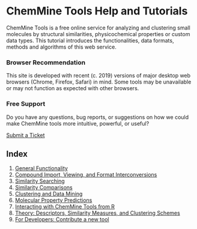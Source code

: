 # ChemMine Tools Help and Tutorials

ChemMine Tools is a free online service for analyzing and clustering small molecules by structural similarities, physicochemical properties or custom data types. This tutorial introduces the functionalities, data formats, methods and algorithms of this web service.

### Browser Recommendation

This site is developed with recent (c. 2019) versions of major desktop web browsers (Chrome, Firefox, Safari) in mind. Some tools may be unavailable or may not function as expected with other browsers.

### Free Support

Do you have any questions, bug reports, or suggestions on how we could make ChemMine tools more intuitive, powerful, or useful?

[Submit a Ticket](https://github.com/girke-lab/chemminetools/issues/new)

## Index

1. [General Functionality](general.md)
2. [Compound Import, Viewing, and Format Interconversions](compound.md)
3. [Similarity Searching](similarity-searching.md)
4. [Similarity Comparisons](similarity-comparison.md)
5. [Clustering and Data Mining](clustering.md)
6. [Molecular Property Predictions](molecular-property.md)
7. [Interacting with ChemMine Tools from R](chemminer.md)
8. [Theory: Descriptors, Similarity Measures, and Clustering Schemes](theory.md)
9. [For Developers: Contribute a new tool](developers.md)
